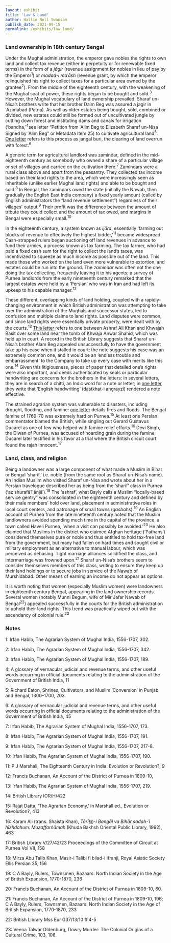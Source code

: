 ```yaml
---
layout: exhibit
title: 'Law & Land'
author: Hallie Nell Swanson
publish_date: 2021-09-15
permalink: /exhibits/law_land/
---
```

<h3>Land ownership in 18th century Bengal</h3>

<p>Under the Mughal administration, the emperor gave nobles the rights to own land and collect tax revenue (either in perpetuity or for renewable fixed terms) in the form of a <i>jāgir</i> (revenue assignment for nobles in lieu of pay by the Emperor<sup>1</sup>) or <i>madad-i maʿāsh</i> (revenue grant, by which the emperor relinquished his right to collect taxes for a particular area owned by the grantee<sup>2</sup>). From the middle of the eighteenth century, with the weakening of the Mughal seat of power, these rights began to be bought and sold.<sup>3</sup> However, the Mughal vocabulary of land ownership prevailed: Sharaf un-Nisa’s brothers write that her brother Daim Beg was assured a jagir in ʿAzimabad (Patna). As well as older estates being bought, sold, combined or divided, new estates could still be formed out of uncultivated jungle by cutting down forest and instituting dams and canals for irrigation (‘bandha,’<sup>4</sup>see letter “Petition from ʿAlim Beg to Elizabeth Sharaf un-Nisa Signed by ʿAlim Beg” or Metadata Item 25) to cultivate agricultural land<sup>5</sup>. <a href=“https://unstable-archives.github.io/unstable_archives/unstable_archives/item23/”>One letter</a> refers to this process as jangal buri, the clearing of land overrun with forest.<sup>6</sup> </p>

<p>A generic term for agricultural landlord was zamindar, defined in the mid-eighteenth century as somebody who owned a share of a particular village or set of villages and carried on the cultivation there.<sup>7</sup> Zamindars were a rural class above and apart from the peasantry. They collected tax income based on their land rights to the area, which were increasingly seen as inheritable (unlike earlier Mughal land rights) and able to be bought and sold.<sup>8</sup> In Bengal, the zamindars owed the state (initially the Nawab, then gradually the English East India company) a fixed yearly amount (called by English administrators the “land revenue settlement”) regardless of their villages’ output.<sup>9</sup> Their profit was the difference between the amount of tribute they could collect and the amount of tax owed, and margins in Bengal were especially small.<sup>10</sup> </p>

<p>In the eighteenth century, a system known as <i>ijāra</i>, essentially ‘farming out blocks of revenue to effectively the highest bidder,’<sup>11</sup> became widespread. Cash-strapped rulers began auctioning off land revenues in advance to fund their armies, a process known as tax farming. The tax farmer, who had paid a fixed cash sum for the right to collect the land’s taxes, was incentivized to squeeze as much income as possible out of the land. This made those who worked on the land even more vulnerable to extortion, and estates could be run into the ground. The <i>zamindar</i> was often not the one doing the tax collecting, frequently leaving it to his agents; a survey of Purnea landlords from the early nineteenth century remarked that the largest estates were held by a ‘Persian’ who was in Iran and had left its upkeep to his capable manager.<sup>12</sup></p>

<p>These different, overlapping kinds of land holding, coupled with a rapidly-changing environment in which British administration was attempting to take over the administration of the Mughals and successor states, led to confusion and multiple claims to land rights. Land disputes were common, and since land rights were essentially private property, were dealt with by the courts.<sup>13</sup> <a href=“https://unstable-archives.github.io/unstable_archives/unstable_archives/item23/”>This letter </a>refers to one between Ashraf Ali Khan and Khwajah Basit  over some land near the tomb of Khwaja Anwar Shahid, which was held up in court. A record in the British Library suggests that Sharaf un-Nisa’s brother Alam Beg appealed unsuccessfully to have the government take up his case when it stalled in court; the note suggests his case was an extremely common one, and it would be an ‘endless trouble and embarrassment’ to the Company  to take up every case with merits like this one.<sup>14</sup> Given this litigiousness, pieces of paper that detailed one’s rights were also important, and deeds authenticated by seals or particular handwriting are concerns for the brothers in the letters: in several letters, they are in search of a chitti, an Indic word for a note or letter; in <a href=“https://unstable-archives.github.io/unstable_archives/unstable_archives/item25/”>one letter</a> they write that ‘English handwriting’ (dastkhat-i angrayzī) rendered a note effective.</p>

<p>The strained agrarian system was vulnerable to disasters, including drought, flooding, and famine: <a href=“https://unstable-archives.github.io/unstable_archives/unstable_archives/item23/”>one letter</a> details fires and floods. The Bengal famine of 1769-70 was extremely hard on Purnea.<sup>15</sup> At least one Persian commentator blamed the British, while singling out Gerard Gustavus Ducarel as one of few who helped with famine relief efforts.<sup>16</sup> Devi Singh, the Diwan of Purnea, was accused of hoarding grain during the famine; Ducarel later testified in his favor at a trial where the British circuit court found the rajah innocent.<sup>17</sup>  </p>

<h3>Land, class, and religion</h3>

<p>Being a landowner was a large component of what made a Muslim in Bihar or Bengal ‘sharif,’ i.e. noble (from the same root as Sharaf un-Nisa’s name). An Indian Muslim who visited Sharaf un-Nisa and wrote about her in a Persian travelogue described her as being from the ‘sharif’ class in Purnea (‘az shurafā′ī ānjā’).<sup>18</sup> The ‘ashraf’, what Bayly calls a Muslim “locally-based service gentry” was consolidated in the eighteenth century and defined by their male members’ hold over land, placement in administrative roles in local court centers, and patronage of small towns (<i>qasbahs</i>).<sup>19</sup> An English account of Purnea from the late nineteenth century noted that the Muslim landlowners avoided spending much time in the capital of the province, a town called Haveli Purnea, ‘when a visit can possibly be avoided.’<sup>20</sup> He also claimed that Muslims in the district who claimed Afghan heritage (‘Pathans’) considered themselves pure or noble and thus entitled to hold tax-free land from the government, but many had fallen on hard times and sought civil or military employment as an alternative to manual labour, which was perceived as debasing. Tight marriage alliances solidified the class, and intermarriage was frowned upon.<sup>21</sup>  Sharaf un-Nisa’s brothers seem to consider themselves members of this class, writing to ensure they keep up their land holdings or to secure jobs in service of the Nawab of Murshidabad. Other means of earning an income do not appear as options.</p>

<p>It is worth noting that women (especially Muslim women) were landowners in eighteenth century Bengal, appearing in the land ownership records. Several women (notably Munni Begum, wife of Mir Jafar Nawab of Bengal<sup>22</sup>) appealed successfully in the courts for the British administration to uphold their land rights. This trend was practically wiped out with the ascendancy of colonial rule.<sup>23</sup></p>

<h3>Notes</h3>

<p>1: Irfan Habib, The Agrarian System of Mughal India, 1556-1707, 302.   			 </p>
<p>2: Irfan Habib, The Agrarian System of Mughal India, 1556-1707, 342.   			 </p>
<p>3: Irfan Habib, The Agrarian System of Mughal India, 1556-1707, 189.   			 </p>
<p>4: A glossary of vernacular judicial and revenue terms, and other useful words occurring in official documents relating to the administration of the Government of British India, 11    			 </p>
<p>5: Richard Eaton,   Shrines, Cultivators, and Muslim ‘Conversion’ in Punjab and Bengal, 1300–1700, 203.   			 </p>
<p>6: A glossary of vernacular judicial and revenue terms, and other useful words occurring in official documents relating to the administration of the Government of British India, 45   			 </p>
<p>7: Irfan Habib, The Agrarian System of Mughal India, 1556-1707, 173.   			 </p>
<p>8: Irfan Habib, The Agrarian System of Mughal India, 1556-1707, 191.   			 </p>
<p>9: Irfan Habib, The Agrarian System of Mughal India, 1556-1707, 217-8.   			 </p>
<p>10: Irfan Habib, The Agrarian System of Mughal India, 1556-1707, 190.   			 </p>
<p>11: P J Marshall, The Eighteenth Century in India: Evolution or Revolution?, 9   			 </p>
<p>12: Francis Buchanan, An Account of the District of Purnea in 1809-10,    			 </p>
<p>13: Irfan Habib, The Agrarian System of Mughal India, 1556-1707, 219.   			 </p>
<p>14: British Library IOR/H/422   			 </p>
<p>15: Rajat Datta, ‘The Agrarian Economy,’ in Marshall ed., Evolution or Revolution?, 413  </p>
<p>16: Karam Ali (trans. Shaista Khan), <i>Tārīk̲h̲-i Bangāl va Bihār sadah-ʾi hīzhdahum: Muẓaffarńāmah</i> (Khuda Bakhsh Oriental Public Library, 1992), 463    </p>
<p>17: British Library V/27/42/23 Proceedings of the Committee of Circuit at Purnea  Vol VII, 158   			 </p>
<p>18: Mirza Abu Talib Khan, Masir-i Talibi fi bilad-i Ifranji, Royal Asiatic Society Ellis Persian 35, f56    			 </p>
<p>19: C A Bayly, Rulers, Townsmen, Bazaars: North Indian Society in the Age of British Expansion, 1770-1870, 236   			 </p>
<p>20: Francis Buchanan, An Account of the District of Purnea in 1809-10, 60.   			 </p>
<p>21: Francis Buchanan, An Account of the District of Purnea in 1809-10, 196; C A Bayly, Rulers, Townsmen, Bazaars: North Indian Society in the Age of British Expansion, 1770-1870, 233   			 </p>
<p>22: British Library Mss Eur G37/13/10 ff.4-5            	</p>
<p>23: Veena Talwar Oldenburg, Dowry Murder: The Colonial Origins of a Cultural Crime, 103, 106.   			 </p>
